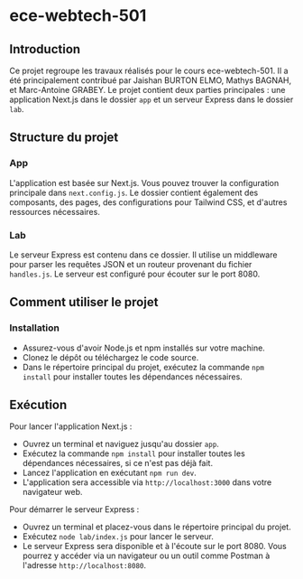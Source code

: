 # ece-webtech-501

## Introduction
Ce projet regroupe les travaux réalisés pour le cours ece-webtech-501. Il a été principalement contribué par Jaishan BURTON ELMO, Mathys BAGNAH, et Marc-Antoine GRABEY. Le projet contient deux parties principales : une application Next.js dans le dossier `app` et un serveur Express dans le dossier `lab`.

## Structure du projet

### App
L'application est basée sur Next.js. Vous pouvez trouver la configuration principale dans `next.config.js`. Le dossier contient également des composants, des pages, des configurations pour Tailwind CSS, et d'autres ressources nécessaires.

### Lab
Le serveur Express est contenu dans ce dossier. Il utilise un middleware pour parser les requêtes JSON et un routeur provenant du fichier `handles.js`. Le serveur est configuré pour écouter sur le port 8080.

## Comment utiliser le projet

### Installation
- Assurez-vous d'avoir Node.js et npm installés sur votre machine.
- Clonez le dépôt ou téléchargez le code source.
- Dans le répertoire principal du projet, exécutez la commande `npm install` pour installer toutes les dépendances nécessaires.

## Exécution

Pour lancer l'application Next.js :

- Ouvrez un terminal et naviguez jusqu'au dossier `app`.
- Exécutez la commande `npm install` pour installer toutes les dépendances nécessaires, si ce n'est pas déjà fait.
- Lancez l'application en exécutant `npm run dev`.
- L'application sera accessible via `http://localhost:3000` dans votre navigateur web.

Pour démarrer le serveur Express :

- Ouvrez un terminal et placez-vous dans le répertoire principal du projet.
- Exécutez `node lab/index.js` pour lancer le serveur.
- Le serveur Express sera disponible et à l'écoute sur le port 8080. Vous pourrez y accéder via un navigateur ou un outil comme Postman à l'adresse `http://localhost:8080`.

